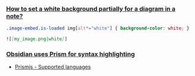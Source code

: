 ### [How to set a white background partially for a diagram in a note?](https://forum.obsidian.md/t/how-to-set-a-white-background-partially-for-a-diagram-in-a-note/58497)

```css
.image-embed.is-loaded img[alt*="white"] { background-color: white; }
```

```markdown
![[my_image.png|white]]
```

### [Obsidian uses Prism for syntax highlighting](https://help.obsidian.md/Editing+and+formatting/Basic+formatting+syntax#Code+blocks)
* [Prismjs - Supported languages](https://prismjs.com/#supported-languages)

